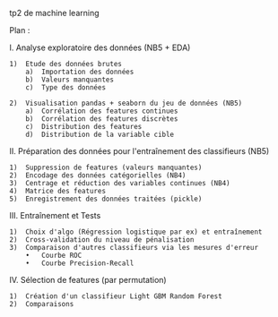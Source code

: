 tp2 de machine learning

Plan :

I.	Analyse exploratoire des données (NB5 + EDA)

	1)	Etude des données brutes
		a)	Importation des données
		b)	Valeurs manquantes
		c)	Type des données
		
	2)	Visualisation pandas + seaborn du jeu de données (NB5)
		a)	Corrélation des features continues
		b)	Corrélation des features discrètes
		c)	Distribution des features
		d)	Distribution de la variable cible
		
II.	Préparation des données pour l'entraînement des classifieurs  (NB5)

	1)	Suppression de features (valeurs manquantes)
	2)	Encodage des données catégorielles (NB4)
	3)	Centrage et réduction des variables continues (NB4)
	4)	Matrice des features
	5)	Enregistrement des données traitées (pickle)

III.	Entraînement et Tests

	1)	Choix d'algo (Régression logistique par ex) et entraînement
	2)	Cross-validation du niveau de pénalisation
	3)	Comparaison d'autres classifieurs via les mesures d'erreur
		•	Courbe ROC
		•	Courbe Precision-Recall
		
IV.	Sélection de features (par permutation)

	1)	Création d'un classifieur Light GBM Random Forest
	2)	Comparaisons

